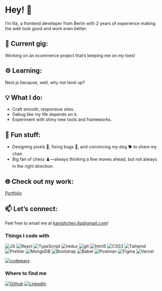 # Hey! 👋
I’m Ilia, a frontend developer from Berlin with 2 years of experience making the web look good and work even better.

## 🔧 Current gig:
Working on an ecommerce project that’s keeping me on my toes!

## ⚙️ Learning:
Next.js because, well, why not level up?

## 💡 What I do:
* Craft smooth, responsive sites.
* Debug like my life depends on it.
* Experiment with shiny new tools and frameworks.

## 🎨 Fun stuff:
* Designing pixels 🎨, fixing bugs 🐛, and convincing my dog 🐕 to share my chair.
* Big fan of chess ♟️—always thinking a few moves ahead, but not always in the right direction.

## 🌐 Check out my work:
[Portfolio](https://iliakani.github.io/portfolio)

## 📫 Let’s connect:
Feel free to email me at [kanishchev.ilia@gmail.com](mailto:kanishchev.ilia@gmail.com)!

<h3>Things I code with</h3>
<p>
  <img alt="JS" src="https://ziadoua.github.io/m3-Markdown-Badges/badges/Javascript/javascript3.svg" />
  <img alt="React" src="https://ziadoua.github.io/m3-Markdown-Badges/badges/React/react2.svg" />
  <img alt="TypeScript" src="https://ziadoua.github.io/m3-Markdown-Badges/badges/TypeScript/typescript1.svg" />
  <img alt="redux" src="https://ziadoua.github.io/m3-Markdown-Badges/badges/Redux/redux2.svg" />
  <img alt="git" src="https://ziadoua.github.io/m3-Markdown-Badges/badges/Git/git3.svg" />
  <img alt="html5" src="https://ziadoua.github.io/m3-Markdown-Badges/badges/HTML/html3.svg" />
  <img alt="CSS3" src="https://ziadoua.github.io/m3-Markdown-Badges/badges/CSS/css1.svg" />
  <img alt="Tailwind" src="https://ziadoua.github.io/m3-Markdown-Badges/badges/TailwindCSS/tailwindcss2.svg" />
  <img alt="Prettier" src="https://ziadoua.github.io/m3-Markdown-Badges/badges/Prettier/prettier1.svg" />
  <img alt="MongoDB" src="https://ziadoua.github.io/m3-Markdown-Badges/badges/MongoDB/mongodb1.svg" />
  <img alt="Bootstrap" src="https://ziadoua.github.io/m3-Markdown-Badges/badges/Bootstrap/bootstrap3.svg" />
  <img alt="Babel" src="https://ziadoua.github.io/m3-Markdown-Badges/badges/Babel/babel3.svg" />
  <img alt="Postman" src="https://ziadoua.github.io/m3-Markdown-Badges/badges/Postman/postman1.svg" />
  <img alt="Figma" src="https://ziadoua.github.io/m3-Markdown-Badges/badges/Figma/figma3.svg" />
  <img alt="Vercel" src="https://ziadoua.github.io/m3-Markdown-Badges/badges/Vercel/vercel1.svg" />
</p>

[![codewars](https://www.codewars.com/users/MartinIden/badges/large)](https://www.codewars.com/users/MartinIden)   

<h3>Where to find me</h3>
<p><a href="https://github.com/IliaKani" target="_blank"><img alt="Github" src="https://img.shields.io/badge/GitHub-%2312100E.svg?&style=for-the-badge&logo=Github&logoColor=white" /></a>  <a href="https://www.linkedin.com/in/iliakani/" target="_blank"><img alt="LinkedIn" src="https://img.shields.io/badge/linkedin-%230077B5.svg?&style=for-the-badge&logo=linkedin&logoColor=white" /></a>
</p>
